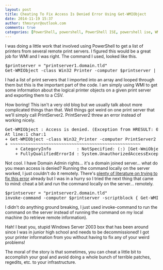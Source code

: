 ```yaml
---
layout: post
title: Cheating To Fix Access Is Denied Error Using Get-WMIObject
date: 2014-11-19 15:37
author: thmsrynr@outlook.com
comments: true
categories: [PowerShell, powershell, PowerShell ISE, powershell ise, WMI, wmi]
---
```

I was doing a little work that involved using PowerShell to get a list of printers from several remote print servers. I figured this would be a great job for WMI and I was right. The command I used, looked like this.

<pre class="wrap:true lang:ps decode:true ">$printserver = "printserver1.domain.tld"
Get-WMIObject -class Win32_Printer -computer $printserver | Select Name,DriverName,PortName | Export-CSV -path 'C:\temp\$printserver.csv'</pre>

I had a list of print servers that I imported into an array and looped through them but this is the important part of the code. I am simply using WMI to get some information about the logical printer objects on a given print server and exporting them to a CSV.

How boring! This isn't a very old blog but we usually talk about more complicated things than that. Well things got weird on one print server that we'll simply call PrintServer2. PrintServer2 threw an error instead of working nicely.

<pre class="wrap:true lang:ps decode:true ">Get-WMIObject : Access is denied. (Exception from HRESULT: 0x80070005 (E_ACCESSDENIED))
At line:1 char:1
+ Get-WMIObject -class Win32_Printer -computer PrintServer2 | Select Name,DriverName,Por ...
+ ~~~~~~~~~~~~~~~~~~~~~~~~~~~~~~~~~~~~~~~~~~~~~~~~~~~
    + CategoryInfo          : NotSpecified: (:) [Get-WmiObject], UnauthorizedAccessException
    + FullyQualifiedErrorId : System.UnauthorizedAccessException,Microsoft.PowerShell.Commands.GetWmiObjectCommand
</pre>

Not cool. I have Domain Admin rights... it's a domain joined server... what do you mean access is denied? Running the command locally on the server worked, I just couldn't do it remotely. There's <a title="Search for the answer" href="http://lmgtfy.com/?q=Get-WMIObject+%3A+Access+is+denied.+(Exception+from+HRESULT%3A+0x80070005+(E_ACCESSDENIED))" target="_blank">plenty of literature on trying to fix this error</a> already but I was in a hurry so I tried the next thing that came to mind: cheat a bit and run the command locally on the server... remotely.

<pre class="wrap:true lang:ps decode:true ">$printserver = "printserver2.domain.tld"
invoke-command -computer $printserver -scriptblock { Get-WMIObject -class Win32_Printer -computer localhost | Select Name,DriverName,PortName } | Export-CSV -path 'C:\temp\$printserver.csv'</pre>

I didn't do anything ground breaking, I just used invoke-command to run the command on the server instead of running the command on my local machine (to retrieve remote information).

Hah! I beat you, stupid Windows Server 2003 box that has been around since I was in junior high school and needs to be decommissioned! I got your printer information from you without having to fix any of your weird problems!

The moral of the story is that sometimes, you can cheat a little bit to accomplish your goal and avoid doing a whole bunch of terrible patches, regedits, etc. to your infrastructure.
